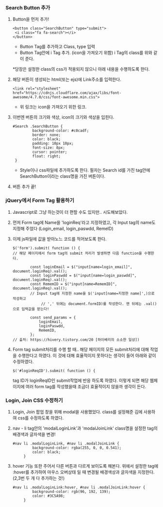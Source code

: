 ### Search Button 추가

1. Button을 먼저 추가!

   ```
   <button class="SearchButton" type="submit">
   	<i class="fa fa-search"></i>
   </button>
   ```

   - Button Tag를 추가하고 Class, type 입력
   - Button Tag안에 i Tag 추가. (icon을 가져오기 위함)
     i Tag의 class를 위와 같이 준다.

   *당장은 설정한 class의 css가 적용되지 않으니 아래 내용을 수행하도록 한다.

2. 해당 버튼이 생성되는 html(또는 ejs)에 Link주소를 입력한다.

   ```
   <link rel="stylesheet" href="https://cdnjs.cloudflare.com/ajax/libs/font-awesome/4.7.0/css/font-awesome.min.css">
   ```

   - 위 링크는 icon을 가져오기 위한 링크.

3. 이번엔 버튼의 크기와 색상, icon의 크기와 색상을 입힌다.

   ```
   #Search .SearchButton {
   			background-color: #c0cadf;
   			border: none;
   			color: black;
   			padding: 10px 10px;
   			font-size: 8px;
   			cursor: pointer;
   			float: right;
   	}
   ```

   - Style이나 css파일에 추가하도록 한다.
     필자는 Search id를 가진 tag안에 SearchButton이라는 class명을 가진 버튼이다.

4. 버튼 추가 끝!

### jQuery에서 Form Tag 활용하기

1. Javascript로 그냥 하는것이 더 편할 수도 있지만.. 시도해보았다.

2. 먼저 Form tag에 Name을 'loginReq'라고 지정하였고, 각 Input tag의 name도 지정해 주었다
   (Login_email, login_paswdd, RemeID)

3. 이제 js파일에 값을 받아노느 코드를 적어보도록 한다.

   ```
   $('form').submit( function () {
   // 해당 페이지에서 form tag의 submit 처리가 발생하면 다음 function을 수행한다.
   
           const loginEmail = $("input[name=login_email]", document.loginReq).val();
           const loginPaswdd = $("input[name=login_paswdd]", document.loginReq).val();
           const RememID = $("input[name=RememID]", document.loginReq).val();
           // Input tag에 지정한 name을 $('input[name=지정한 name]',)으로 작성하고
   				// ',' 뒤에는 document.formID)를 작성한다. 맨 뒤에는 .val()으로 입력값을 받는다!
   
           const send_params = {
               loginEmail,
               loginPaswdd,
               RememID,
           };
   // 출처: https://hivery.tistory.com/20 [하이베리의 소소한 일상])
   ```

4. Form tag submit처리를 수행 할 때.. 해당 페이지의 모든 submit처리에 대해 작업을 수행한다고 하였다.
   이 것에 대해 효율적이지 못하다는 생각이 들어 아래와 같이 수정하였다.

   ```
   $('#loginReqID').submit( function () {
   ```

   tag ID가 loginReqID인 submit작업에 반응 하도록 하였다.
   이렇게 되면 해당 웹페이지에 여러 form tag를 작성했을때 조금더 효율적이지 않을까 생각이 든다.

   

### Login, Join CSS 수정하기

1. Login, Join 팝업 창을 위해 modal을 사용했었다.
   class를 설정해준 김에 사용하여 css를 수정하도록 하였다.

2. nav - li tag안의 'modalLoginLink'과 'modalJoinLink' class명을 설정한 tag의 배경색과 글자색을 변경! 

   ```
   #nav li .modalLoginLink, #nav li .modalJoinLink {
   			background-color: rgba(255, 0, 0, 0.541);
   			color: black;
   		}
   ```

3. hover 기능 또한 주어서 다른 버튼과 다르게 보이도록 해본다.
   위에서 설정한 tag에 :hover를 추가하여 마우스 오버상태 일 때 변경될 배경색상과 글자색을 지정한다.
   (2,3번 두 개 다 추가하는 것!)

   ```
   #nav li .modalLoginLink:hover, #nav li .modalJoinLink:hover {
   			background-color: rgb(96, 192, 139);
   			color: #3C5A98;
   		}
   ```



